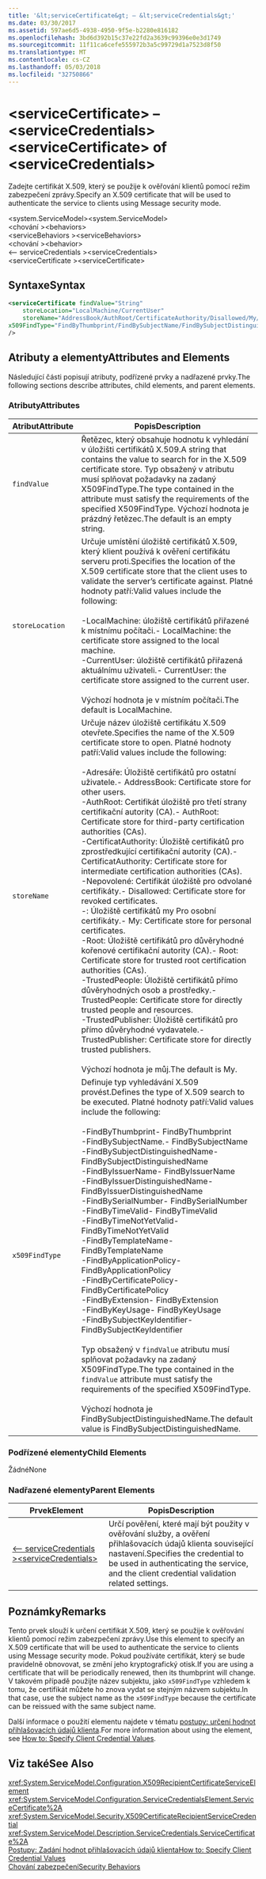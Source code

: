 ```yaml
---
title: '&lt;serviceCertificate&gt; – &lt;serviceCredentials&gt;'
ms.date: 03/30/2017
ms.assetid: 597ae6d5-4938-4950-9f5e-b2280e816182
ms.openlocfilehash: 3bd6d392b15c37e22fd2a3639c99396e0e3d1749
ms.sourcegitcommit: 11f11ca6cefe555972b3a5c99729d1a7523d8f50
ms.translationtype: MT
ms.contentlocale: cs-CZ
ms.lasthandoff: 05/03/2018
ms.locfileid: "32750866"
---
```

# <a name="ltservicecertificategt-of-ltservicecredentialsgt"></a><span data-ttu-id="13996-102">&lt;serviceCertificate&gt; – &lt;serviceCredentials&gt;</span><span class="sxs-lookup"><span data-stu-id="13996-102">&lt;serviceCertificate&gt; of &lt;serviceCredentials&gt;</span></span>
<span data-ttu-id="13996-103">Zadejte certifikát X.509, který se použije k ověřování klientů pomocí režim zabezpečení zprávy.</span><span class="sxs-lookup"><span data-stu-id="13996-103">Specify an X.509 certificate that will be used to authenticate the service to clients using Message security mode.</span></span>  
  
 <span data-ttu-id="13996-104">\<system.ServiceModel></span><span class="sxs-lookup"><span data-stu-id="13996-104">\<system.ServiceModel></span></span>  
<span data-ttu-id="13996-105">\<chování ></span><span class="sxs-lookup"><span data-stu-id="13996-105">\<behaviors></span></span>  
<span data-ttu-id="13996-106">\<serviceBehaviors ></span><span class="sxs-lookup"><span data-stu-id="13996-106">\<serviceBehaviors></span></span>  
<span data-ttu-id="13996-107">\<chování ></span><span class="sxs-lookup"><span data-stu-id="13996-107">\<behavior></span></span>  
<span data-ttu-id="13996-108">\<– serviceCredentials ></span><span class="sxs-lookup"><span data-stu-id="13996-108">\<serviceCredentials></span></span>  
<span data-ttu-id="13996-109">\<serviceCertificate ></span><span class="sxs-lookup"><span data-stu-id="13996-109">\<serviceCertificate></span></span>  
  
## <a name="syntax"></a><span data-ttu-id="13996-110">Syntaxe</span><span class="sxs-lookup"><span data-stu-id="13996-110">Syntax</span></span>  
  
```xml  
<serviceCertificate findValue="String"   
    storeLocation="LocalMachine/CurrentUser"  
    storeName="AddressBook/AuthRoot/CertificateAuthority/Disallowed/My/Root/TrustedPeople/TrustedPublisher"  
x509FindType="FindByThumbprint/FindBySubjectName/FindBySubjectDistinguishedName/FindByIssuerName/FindByIssuerDistinguishedName/FindBySerialNumber/FindByTimeValid/FindByTimeNotYetValid/FindByTemplateName/FindByApplicationPolicy/FindByCertificatePolicy/FindByExtension/FindByKeyUsage/FindBySubjectKeyIdentifier"  
/>  
```  
  
## <a name="attributes-and-elements"></a><span data-ttu-id="13996-111">Atributy a elementy</span><span class="sxs-lookup"><span data-stu-id="13996-111">Attributes and Elements</span></span>  
 <span data-ttu-id="13996-112">Následující části popisují atributy, podřízené prvky a nadřazené prvky.</span><span class="sxs-lookup"><span data-stu-id="13996-112">The following sections describe attributes, child elements, and parent elements.</span></span>  
  
### <a name="attributes"></a><span data-ttu-id="13996-113">Atributy</span><span class="sxs-lookup"><span data-stu-id="13996-113">Attributes</span></span>  
  
|<span data-ttu-id="13996-114">Atribut</span><span class="sxs-lookup"><span data-stu-id="13996-114">Attribute</span></span>|<span data-ttu-id="13996-115">Popis</span><span class="sxs-lookup"><span data-stu-id="13996-115">Description</span></span>|  
|---------------|-----------------|  
|`findValue`|<span data-ttu-id="13996-116">Řetězec, který obsahuje hodnotu k vyhledání v úložišti certifikátů X.509.</span><span class="sxs-lookup"><span data-stu-id="13996-116">A string that contains the value to search for in the X.509 certificate store.</span></span> <span data-ttu-id="13996-117">Typ obsažený v atributu musí splňovat požadavky na zadaný X509FindType.</span><span class="sxs-lookup"><span data-stu-id="13996-117">The type contained in the attribute must satisfy the requirements of the specified X509FindType.</span></span> <span data-ttu-id="13996-118">Výchozí hodnota je prázdný řetězec.</span><span class="sxs-lookup"><span data-stu-id="13996-118">The default is an empty string.</span></span>|  
|`storeLocation`|<span data-ttu-id="13996-119">Určuje umístění úložiště certifikátů X.509, který klient používá k ověření certifikátu serveru proti.</span><span class="sxs-lookup"><span data-stu-id="13996-119">Specifies the location of the X.509 certificate store that the client uses to validate the server’s certificate against.</span></span> <span data-ttu-id="13996-120">Platné hodnoty patří:</span><span class="sxs-lookup"><span data-stu-id="13996-120">Valid values include the following:</span></span><br /><br /> <span data-ttu-id="13996-121">-LocalMachine: úložiště certifikátů přiřazené k místnímu počítači.</span><span class="sxs-lookup"><span data-stu-id="13996-121">-   LocalMachine: the certificate store assigned to the local machine.</span></span><br /><span data-ttu-id="13996-122">-CurrentUser: úložiště certifikátů přiřazená aktuálnímu uživateli.</span><span class="sxs-lookup"><span data-stu-id="13996-122">-   CurrentUser: the certificate store assigned to the current user.</span></span><br /><br /> <span data-ttu-id="13996-123">Výchozí hodnota je v místním počítači.</span><span class="sxs-lookup"><span data-stu-id="13996-123">The default is LocalMachine.</span></span>|  
|`storeName`|<span data-ttu-id="13996-124">Určuje název úložiště certifikátu X.509 otevřete.</span><span class="sxs-lookup"><span data-stu-id="13996-124">Specifies the name of the X.509 certificate store to open.</span></span> <span data-ttu-id="13996-125">Platné hodnoty patří:</span><span class="sxs-lookup"><span data-stu-id="13996-125">Valid values include the following:</span></span><br /><br /> <span data-ttu-id="13996-126">-Adresáře: Úložiště certifikátů pro ostatní uživatele.</span><span class="sxs-lookup"><span data-stu-id="13996-126">-   AddressBook: Certificate store for other users.</span></span><br /><span data-ttu-id="13996-127">-AuthRoot: Certifikát úložiště pro třetí strany certifikační autority (CA).</span><span class="sxs-lookup"><span data-stu-id="13996-127">-   AuthRoot: Certificate store for third-party certification authorities (CAs).</span></span><br /><span data-ttu-id="13996-128">-CertificatAuthority: Úložiště certifikátů pro zprostředkující certifikační autority (CA).</span><span class="sxs-lookup"><span data-stu-id="13996-128">-   CertificatAuthority: Certificate store for intermediate certification authorities (CAs).</span></span><br /><span data-ttu-id="13996-129">-Nepovolené: Certifikát úložiště pro odvolané certifikáty.</span><span class="sxs-lookup"><span data-stu-id="13996-129">-   Disallowed: Certificate store for revoked certificates.</span></span><br /><span data-ttu-id="13996-130">-: Úložiště certifikátů my Pro osobní certifikáty.</span><span class="sxs-lookup"><span data-stu-id="13996-130">-   My: Certificate store for personal certificates.</span></span><br /><span data-ttu-id="13996-131">-Root: Úložiště certifikátů pro důvěryhodné kořenové certifikační autority (CA).</span><span class="sxs-lookup"><span data-stu-id="13996-131">-   Root: Certificate store for trusted root certification authorities (CAs).</span></span><br /><span data-ttu-id="13996-132">-TrustedPeople: Úložiště certifikátů přímo důvěryhodných osob a prostředky.</span><span class="sxs-lookup"><span data-stu-id="13996-132">-   TrustedPeople: Certificate store for directly trusted people and resources.</span></span><br /><span data-ttu-id="13996-133">-TrustedPublisher: Úložiště certifikátů pro přímo důvěryhodné vydavatele.</span><span class="sxs-lookup"><span data-stu-id="13996-133">-   TrustedPublisher: Certificate store for directly trusted publishers.</span></span><br /><br /> <span data-ttu-id="13996-134">Výchozí hodnota je můj.</span><span class="sxs-lookup"><span data-stu-id="13996-134">The default is My.</span></span>|  
|`x509FindType`|<span data-ttu-id="13996-135">Definuje typ vyhledávání X.509 provést.</span><span class="sxs-lookup"><span data-stu-id="13996-135">Defines the type of X.509 search to be executed.</span></span> <span data-ttu-id="13996-136">Platné hodnoty patří:</span><span class="sxs-lookup"><span data-stu-id="13996-136">Valid values include the following:</span></span><br /><br /> <span data-ttu-id="13996-137">-FindByThumbprint</span><span class="sxs-lookup"><span data-stu-id="13996-137">-   FindByThumbprint</span></span><br /><span data-ttu-id="13996-138">-FindBySubjectName.</span><span class="sxs-lookup"><span data-stu-id="13996-138">-   FindBySubjectName</span></span><br /><span data-ttu-id="13996-139">-FindBySubjectDistinguishedName</span><span class="sxs-lookup"><span data-stu-id="13996-139">-   FindBySubjectDistinguishedName</span></span><br /><span data-ttu-id="13996-140">-FindByIssuerName</span><span class="sxs-lookup"><span data-stu-id="13996-140">-   FindByIssuerName</span></span><br /><span data-ttu-id="13996-141">-FindByIssuerDistinguishedName</span><span class="sxs-lookup"><span data-stu-id="13996-141">-   FindByIssuerDistinguishedName</span></span><br /><span data-ttu-id="13996-142">-FindBySerialNumber</span><span class="sxs-lookup"><span data-stu-id="13996-142">-   FindBySerialNumber</span></span><br /><span data-ttu-id="13996-143">-FindByTimeValid</span><span class="sxs-lookup"><span data-stu-id="13996-143">-   FindByTimeValid</span></span><br /><span data-ttu-id="13996-144">-FindByTimeNotYetValid</span><span class="sxs-lookup"><span data-stu-id="13996-144">-   FindByTimeNotYetValid</span></span><br /><span data-ttu-id="13996-145">-FindByTemplateName</span><span class="sxs-lookup"><span data-stu-id="13996-145">-   FindByTemplateName</span></span><br /><span data-ttu-id="13996-146">-FindByApplicationPolicy</span><span class="sxs-lookup"><span data-stu-id="13996-146">-   FindByApplicationPolicy</span></span><br /><span data-ttu-id="13996-147">-FindByCertificatePolicy</span><span class="sxs-lookup"><span data-stu-id="13996-147">-   FindByCertificatePolicy</span></span><br /><span data-ttu-id="13996-148">-FindByExtension</span><span class="sxs-lookup"><span data-stu-id="13996-148">-   FindByExtension</span></span><br /><span data-ttu-id="13996-149">-FindByKeyUsage</span><span class="sxs-lookup"><span data-stu-id="13996-149">-   FindByKeyUsage</span></span><br /><span data-ttu-id="13996-150">-FindBySubjectKeyIdentifier</span><span class="sxs-lookup"><span data-stu-id="13996-150">-   FindBySubjectKeyIdentifier</span></span><br /><br /> <span data-ttu-id="13996-151">Typ obsažený v `findValue` atributu musí splňovat požadavky na zadaný X509FindType.</span><span class="sxs-lookup"><span data-stu-id="13996-151">The type contained in the `findValue` attribute must satisfy the requirements of the specified X509FindType.</span></span><br /><br /> <span data-ttu-id="13996-152">Výchozí hodnota je FindBySubjectDistinguishedName.</span><span class="sxs-lookup"><span data-stu-id="13996-152">The default value is FindBySubjectDistinguishedName.</span></span>|  
  
### <a name="child-elements"></a><span data-ttu-id="13996-153">Podřízené elementy</span><span class="sxs-lookup"><span data-stu-id="13996-153">Child Elements</span></span>  
 <span data-ttu-id="13996-154">Žádné</span><span class="sxs-lookup"><span data-stu-id="13996-154">None</span></span>  
  
### <a name="parent-elements"></a><span data-ttu-id="13996-155">Nadřazené elementy</span><span class="sxs-lookup"><span data-stu-id="13996-155">Parent Elements</span></span>  
  
|<span data-ttu-id="13996-156">Prvek</span><span class="sxs-lookup"><span data-stu-id="13996-156">Element</span></span>|<span data-ttu-id="13996-157">Popis</span><span class="sxs-lookup"><span data-stu-id="13996-157">Description</span></span>|  
|-------------|-----------------|  
|[<span data-ttu-id="13996-158">\<– serviceCredentials ></span><span class="sxs-lookup"><span data-stu-id="13996-158">\<serviceCredentials></span></span>](../../../../../docs/framework/configure-apps/file-schema/wcf/servicecredentials.md)|<span data-ttu-id="13996-159">Určí pověření, které mají být použity v ověřování služby, a ověření přihlašovacích údajů klienta související nastavení.</span><span class="sxs-lookup"><span data-stu-id="13996-159">Specifies the credential to be used in authenticating the service, and the client credential validation related settings.</span></span>|  
  
## <a name="remarks"></a><span data-ttu-id="13996-160">Poznámky</span><span class="sxs-lookup"><span data-stu-id="13996-160">Remarks</span></span>  
 <span data-ttu-id="13996-161">Tento prvek slouží k určení certifikát X.509, který se použije k ověřování klientů pomocí režim zabezpečení zprávy.</span><span class="sxs-lookup"><span data-stu-id="13996-161">Use this element to specify an X.509 certificate that will be used to authenticate the service to clients using Message security mode.</span></span> <span data-ttu-id="13996-162">Pokud používáte certifikát, který se bude pravidelně obnovovat, se změní jeho kryptografický otisk.</span><span class="sxs-lookup"><span data-stu-id="13996-162">If you are using a certificate that will be periodically renewed, then its thumbprint will change.</span></span> <span data-ttu-id="13996-163">V takovém případě použijte název subjektu, jako `x509FindType` vzhledem k tomu, že certifikát můžete ho znova vydat se stejným názvem subjektu.</span><span class="sxs-lookup"><span data-stu-id="13996-163">In that case, use the subject name as the `x509FindType` because the certificate can be reissued with the same subject name.</span></span>  
  
 <span data-ttu-id="13996-164">Další informace o použití elementu najdete v tématu [postupy: určení hodnot přihlašovacích údajů klienta](../../../../../docs/framework/wcf/how-to-specify-client-credential-values.md).</span><span class="sxs-lookup"><span data-stu-id="13996-164">For more information about using the element, see [How to: Specify Client Credential Values](../../../../../docs/framework/wcf/how-to-specify-client-credential-values.md).</span></span>  
  
## <a name="see-also"></a><span data-ttu-id="13996-165">Viz také</span><span class="sxs-lookup"><span data-stu-id="13996-165">See Also</span></span>  
 <xref:System.ServiceModel.Configuration.X509RecipientCertificateServiceElement>  
 <xref:System.ServiceModel.Configuration.ServiceCredentialsElement.ServiceCertificate%2A>  
 <xref:System.ServiceModel.Security.X509CertificateRecipientServiceCredential>  
 <xref:System.ServiceModel.Description.ServiceCredentials.ServiceCertificate%2A>  
 [<span data-ttu-id="13996-166">Postupy: Zadání hodnot přihlašovacích údajů klienta</span><span class="sxs-lookup"><span data-stu-id="13996-166">How to: Specify Client Credential Values</span></span>](../../../../../docs/framework/wcf/how-to-specify-client-credential-values.md)  
 [<span data-ttu-id="13996-167">Chování zabezpečení</span><span class="sxs-lookup"><span data-stu-id="13996-167">Security Behaviors</span></span>](../../../../../docs/framework/wcf/feature-details/security-behaviors-in-wcf.md)
